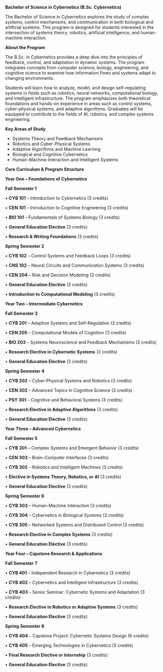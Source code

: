 **Bachelor of Science in Cybernetics (B.Sc. Cybernetics)**

The Bachelor of Science in Cybernetics explores the study of complex systems, control mechanisms, and communication in both biological and artificial systems. This program is designed for students interested in the intersection of systems theory, robotics, artificial intelligence, and human-machine interaction.

**About the Program**

The B.Sc. in Cybernetics provides a deep dive into the principles of feedback, control, and adaptation in dynamic systems. The program integrates concepts from computer science, biology, engineering, and cognitive science to examine how information flows and systems adapt to changing environments.

Students will learn how to analyze, model, and design self-regulating systems in fields such as robotics, neural networks, computational biology, and intelligent infrastructure. The program emphasizes both theoretical foundations and hands-on experience in areas such as control systems, cyber-physical systems, and adaptive algorithms. Graduates will be equipped to contribute to the fields of AI, robotics, and complex systems engineering.

**Key Areas of Study**

- Systems Theory and Feedback Mechanisms
- Robotics and Cyber-Physical Systems
- Adaptive Algorithms and Machine Learning
- Biological and Cognitive Cybernetics
- Human-Machine Interaction and Intelligent Systems

**Core Curriculum & Program Structure**

**Year One – Foundations of Cybernetics**

**Fall Semester 1**

•	**CYB 101** – Introduction to Cybernetics (3 credits)

•	**CEN 101** – Introduction to Cognitive Engineering (3 credits)

•	**BIO 101** – Fundamentals of Systems Biology (3 credits)

•	**General Education Elective** (3 credits)

•	**Research & Writing Foundations** (3 credits)

**Spring Semester 2**

•	**CYB 102** – Control Systems and Feedback Loops (3 credits)

•	**CNS 102** – Neural Circuits and Communication Systems (3 credits)

•	**CEN 204** – Risk and Decision Modeling (3 credits)

•	**General Education Elective** (3 credits)

•	**Introduction to Computational Modeling** (3 credits)

**Year Two – Intermediate Cybernetics**

**Fall Semester 3**

•	**CYB 201** – Adaptive Systems and Self-Regulation (3 credits)

•	**CEN 205** – Computational Models of Cognition (3 credits)

•	**BIO 203** – Systems Neuroscience and Feedback Mechanisms (3 credits)

•	**Research Elective in Cybernetic Systems** (3 credits)

•	**General Education Elective** (3 credits)

**Spring Semester 4**

•	**CYB 202** – Cyber-Physical Systems and Robotics (3 credits)

•	**CEN 302** – Advanced Topics in Cognitive Science (3 credits)

•	**PSY 301** – Cognitive and Behavioral Systems (3 credits)

•	**Research Elective in Adaptive Algorithms** (3 credits)

•	**General Education Elective** (3 credits)

**Year Three – Advanced Cybernetics**

**Fall Semester 5**

•	**CYB 301** – Complex Systems and Emergent Behavior (3 credits)

•	**CEN 303** – Brain-Computer Interfaces (3 credits)

•	**CYB 302** – Robotics and Intelligent Machines (3 credits)

•	**Elective in Systems Theory, Robotics, or AI** (3 credits)

•	**General Education Elective** (3 credits)

**Spring Semester 6**

•	**CYB 303** – Human-Machine Interaction (3 credits)

•	**CYB 304** – Cybernetics in Biological Systems (3 credits)

•	**CYB 305** – Networked Systems and Distributed Control (3 credits)

•	**Research Elective in Complex Systems** (3 credits)

•	**General Education Elective** (3 credits)

**Year Four – Capstone Research & Applications**

**Fall Semester 7**

•	**CYB 401** – Independent Research in Cybernetics (3 credits)

•	**CYB 402** – Cybernetics and Intelligent Infrastructure (3 credits)

•	**CYB 403** – Senior Seminar: Cybernetic Systems and Adaptation (3 credits)

•	**Research Elective in Robotics or Adaptive Systems** (3 credits)

•	**General Education Elective** (3 credits)

**Spring Semester 8**

•	**CYB 404** – Capstone Project: Cybernetic Systems Design (6 credits)

•	**CYB 405** – Emerging Technologies in Cybernetics (3 credits)

•	**Final Research Elective or Internship** (3 credits)

•	**General Education Elective** (3 credits)